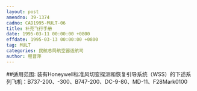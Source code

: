 ```yaml
---
layout: post
amendno: 39-1374
cadno: CAD1995-MULT-06
title: 补充飞行手册
date: 1995-03-11 00:00:00 +0800
effdate: 1995-03-13 00:00:00 +0800
tag: MULT
categories: 民航总局航空器适航司
author: 程晋萍
---
```


##适用范围:
装有Honeywell标准风切变探测和恢复引导系统（WSS）的下述系列飞机：B737-200、-300、B747-200、DC-9-80、MD-11、F28Mark0100

